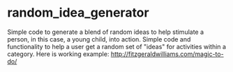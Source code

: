 # random_idea_generator
Simple code to generate a blend of random ideas to help stimulate a person, in this case, a young child, into action.
Simple code and functionality to help a user get a random set of "ideas" for activities within a category.
Here is working example:
http://fitzgeraldwilliams.com/magic-to-do/
